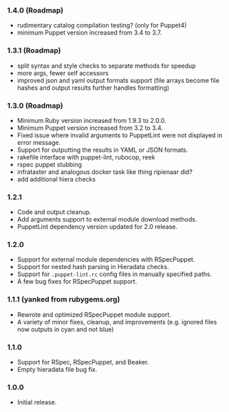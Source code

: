 ### 1.4.0 (Roadmap)
- rudimentary catalog compilation testing? (only for Puppet4)
- minimum Puppet version increased from 3.4 to 3.7.

### 1.3.1 (Roadmap)
- split syntax and style checks to separate methods for speedup
- more args, fewer self accessors
- improved json and yaml output formats support (file arrays become file hashes and output results further handles formatting)

### 1.3.0 (Roadmap)
- Minimum Ruby version increased from 1.9.3 to 2.0.0.
- Minimum Puppet version increased from 3.2 to 3.4.
- Fixed issue where invalid arguments to PuppetLint were not displayed in error message.
- Support for outputting the results in YAML or JSON formats.
- rakefile interface with puppet-lint, rubocop, reek
- rspec puppet stubbing
- infrataster and analogous docker task like thing ripienaar did?
- add additional hiera checks

### 1.2.1
- Code and output cleanup.
- Add arguments support to external module download methods.
- PuppetLint dependency version updated for 2.0 release.

### 1.2.0
- Support for external module dependencies with RSpecPuppet.
- Support for nested hash parsing in Hieradata checks.
- Support for `.puppet-lint.rc` config files in manually specified paths.
- A few bug fixes for RSpecPuppet support.

### 1.1.1 (yanked from rubygems.org)
- Rewrote and optimized RSpecPuppet module support.
- A variety of minor fixes, cleanup, and improvements (e.g. ignored files now outputs in cyan and not blue)

### 1.1.0
- Support for RSpec, RSpecPuppet, and Beaker.
- Empty hieradata file bug fix.

### 1.0.0
- Initial release.
